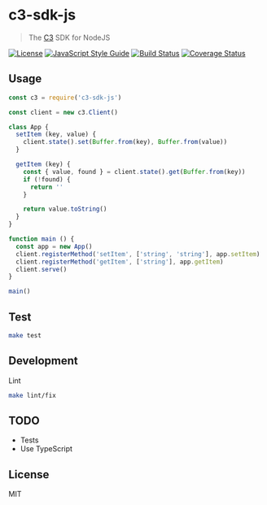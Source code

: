# c3-sdk-js

> The [C3](https://github.com/c3systems/c3-go) SDK for NodeJS

[![License](http://img.shields.io/badge/license-MIT-blue.svg)](https://raw.githubusercontent.com/c3systems/c3-sdk-js/master/LICENSE)
[![JavaScript Style Guide](https://img.shields.io/badge/code_style-standard-brightgreen.svg)](https://standardjs.com)
[![Build Status](https://travis-ci.org/c3systems/c3-sdk-js.svg?branch=master)](https://travis-ci.org/c3systems/c3-sdk-js)
[![Coverage Status](https://coveralls.io/repos/github/c3systems/c3-sdk-js/badge.svg?branch=master)](https://coveralls.io/github/c3systems/c3-sdk-go?branch=master)

## Usage

```js
const c3 = require('c3-sdk-js')

const client = new c3.Client()

class App {
  setItem (key, value) {
    client.state().set(Buffer.from(key), Buffer.from(value))
  }

  getItem (key) {
    const { value, found } = client.state().get(Buffer.from(key))
    if (!found) {
      return ''
    }

    return value.toString()
  }
}

function main () {
  const app = new App()
  client.registerMethod('setItem', ['string', 'string'], app.setItem)
  client.registerMethod('getItem', ['string'], app.getItem)
  client.serve()
}

main()
```

## Test

```bash
make test
```

## Development

Lint

```bash
make lint/fix
```

## TODO

- Tests
- Use TypeScript

## License

MIT
